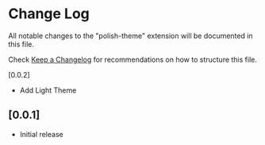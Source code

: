 # Change Log

All notable changes to the "polish-theme" extension will be documented in this file.

Check [Keep a Changelog](http://keepachangelog.com/) for recommendations on how to structure this file.

[0.0.2]
- Add Light Theme

## [0.0.1]

- Initial release
